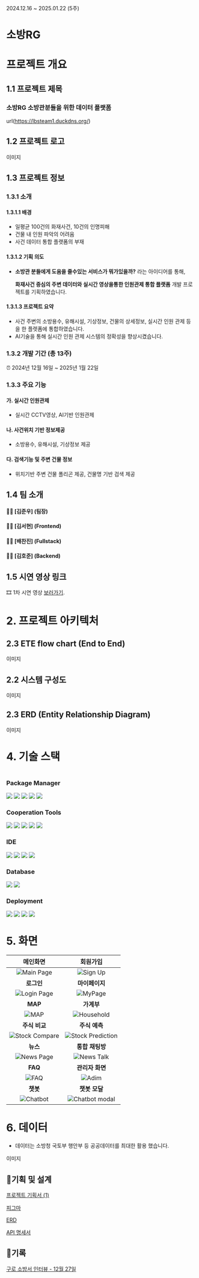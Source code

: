 2024.12.16 ~ 2025.01.22 (5주)

# 소방RG
# 프로젝트 개요
## 1.1 프로젝트 제목
### 소방RG 소방관분들을 위한 데이터 플랫폼
url(https://lbsteam1.duckdns.org/)

## 1.2 프로젝트 로고

이미지

## 1.3 프로젝트 정보
### 1.3.1 소개
#### 1.3.1.1 배경
- 일평균 100건의 화재사건, 10건의 인명피해
- 건물 내 인원 파악의 어려움 
- 사건 데이터 통합 플랫폼의 부재


#### 1.3.1.2 기획 의도
- **소방관 분들에게 도움을 줄수있는 서비스가 뭐가있을까?** 라는 아이디어를 통해,

   **화재사건 중심의 주변 데이터와 실시간 영상을통한 인원관제 통합 플랫폼** 개발 프로젝트를 기획하였습니다.


#### 1.3.1.3 프로젝트 요약
- 사건 주변의 소방용수, 유해시설, 기상정보, 건물의 상세정보, 실시간 인원 관제 등을 한 플렛폼에 통합하였습니다. 
- AI기술을 통해 실시간 인원 관제 시스템의 정확성을 향상시켰습니다.

### 1.3.2 개발 기간 (총 13주)
⏰ 2024년 12월 16일 ~ 2025년 1월 22일


### 1.3.3 주요 기능
#### 가. 실시간 인원관제
- 실시간 CCTV영상, AI기반 인원관제
#### 나. 사건위치 기반 정보제공
- 소방용수, 유해시설, 기상정보 제공
#### 다. 검색기능 및 주변 건물 정보
- 위치기반 주변 건물 폴리곤 제공, 건물명 기반 검색 제공 



## 1.4 팀 소개
#### 👩‍💻 [김준우] (팀장)
#### 👩‍💻 [김서현] (Frontend)
#### 👩‍💻 [배찬진] (Fullstack)
#### 👩‍💻 [김호준] (Backend)


## 1.5 시연 영상 링크
🎞 1차 시연 영상 [보러가기]().


# 2. 프로젝트 아키텍처

## 2.3 ETE flow chart (End to End)
이미지
## 2.2 시스템 구성도
이미지



## 2.3 ERD (Entity Relationship Diagram)
이미지

# 4. 기술 스택


<div style="display:flex; flex-direction:column; align-items:flex-start;">

    
### <div align="center"> Package Manager </div>
<div align="center" >
<img src="https://img.shields.io/badge/Node.js-5FA04E?style=for-the-badge&logo=node.js&logoColor=white">
<img src="https://img.shields.io/badge/Python-3776AB?style=for-the-badge&logo=python&logoColor=white">
<img src="https://img.shields.io/badge/JavaScript-F7DF1E?style=for-the-badge&logo=javascript&logoColor=black">
<img src="https://img.shields.io/badge/CSS-1572B6?style=for-the-badge&logo=css3&logoColor=white">
<img src="https://img.shields.io/badge/React-61DAFB?style=for-the-badge&logo=react&logoColor=black">
</div>


### <div align="center"> Cooperation Tools </div>
<div align="center">
<img src="https://img.shields.io/badge/Figma-F24E1E?style=for-the-badge&logo=figma&logoColor=white">
<img src="https://img.shields.io/badge/Discord-5865F2?style=for-the-badge&logo=discord&logoColor=white">
<img src="https://img.shields.io/badge/GitHub-181717?style=for-the-badge&logo=github&logoColor=white">
<img src="https://img.shields.io/badge/Google Chrome-4285F4?style=for-the-badge&logo=Google Chrome&logoColor=white">
<img src="https://img.shields.io/badge/Notion-000000?style=for-the-badge&logo=notion&logoColor=white">
</div>


### <div align="center"> IDE </div>
<div align="center">
<img src="https://img.shields.io/badge/Visual Studio Code-007ACC?style=for-the-badge&logo=visualstudiocode&logoColor=white">
<img src="https://img.shields.io/badge/Jupyter-F37626?style=for-the-badge&logo=jupyter&logoColor=white">
<img src="https://img.shields.io/badge/Google Colab-F9AB00?style=for-the-badge&logo=Google Colab&logoColor=black">
<img src="https://img.shields.io/badge/Anaconda-44A833?style=for-the-badge&logo=Anaconda&logoColor=white">
</div>


### <div align="center"> Database </div>
<div align="center"> 
<img src="https://img.shields.io/badge/MariaDB-F80000?style=for-the-badge&logo=mariadb&logoColor=white">
<img src="https://img.shields.io/badge/Redis-FF4438?style=for-the-badge&logo=redis&logoColor=white">
</div>

### <div align="center"> Deployment </div>
<div align="center">
<img src="https://img.shields.io/badge/AWS EC2-FF9900?style=for-the-badge&logo=amazon ec2&logoColor=white">
<img src="https://img.shields.io/badge/AWS VPC-232F3E?style=for-the-badge&logo=amazon&logoColor=white">
<img src="https://img.shields.io/badge/Docker-2496ED?style=for-the-badge&logo=Docker&logoColor=white">
<img src="https://img.shields.io/badge/Ubuntu-E95420?style=for-the-badge&logo=Ubuntu&logoColor=white">
</div>
</div>


# 5. 화면
| **메인화면**  | **회원가입** |
|:------------:|:------------:|
| ![Main Page](./readme_image/main.png) | ![Sign Up](./readme_image/signUp.png) |
| **로그인**    | **마이페이지** |
| ![Login Page](./readme_image/login.png) | ![MyPage](./readme_image/mypage.png) |
| **MAP**        | **가계부** |
| ![MAP](./readme_image/map.png)  | ![Household](./readme_image/household.png) |
| **주식 비교** | **주식 예측** |
| ![Stock Compare](./readme_image/compareStock.png)  | ![Stock Prediction](./readme_image/predicStock.png) |
| **뉴스**     | **통합 채팅방** |
| ![News Page](./readme_image/news.png)  | ![News Talk](./readme_image/newsTalk.png) |
| **FAQ**   | **관리자 화면** |
| ![FAQ](./readme_image/FAQ.png) | ![Adim](./readme_image/admin.png) |
| **챗봇**    | **챗봇 모달** |
| ![Chatbot](./readme_image/chatbot.png) | ![Chatbot modal](./readme_image/Chatbot-modal.png)|



# 6. 데이터
- 데이터는 소방청 국토부 행안부 등 공공데이터를 최대한 활용 했습니다.

이미지


## 📑기획 및 설계

[프로젝트 기획서 (1)](https://www.notion.so/1-15fe53d1ead580fab8dbfd58365157d6?pvs=21)

[ 피그마](https://www.notion.so/15fe53d1ead58072b8eac135a5885668?pvs=21)

[ERD](https://www.notion.so/ERD-15fe53d1ead58066a508c7b4b22a065e?pvs=21)

[API 명세서](https://www.notion.so/API-15fe53d1ead580fbad80d353d133fc0b?pvs=21)

## 📄기록

[구로 소방서 인터뷰 - 12월 27일](https://www.notion.so/12-27-168e53d1ead5804fade6c4839acf15e4?pvs=21)


